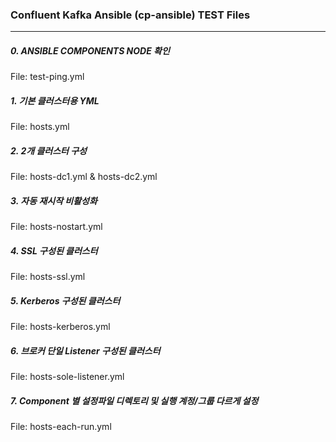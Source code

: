 
### Confluent Kafka Ansible (cp-ansible) TEST Files 
--------------------------------------------------

##### 0. ANSIBLE COMPONENTS NODE 확인
File: test-ping.yml

##### 1. 기본 클러스터용 YML 
File: hosts.yml 

##### 2. 2개 클러스터 구성 
File: hosts-dc1.yml & hosts-dc2.yml

##### 3. 자동 재시작 비활성화
File: hosts-nostart.yml 

##### 4. SSL 구성된 클러스터
File: hosts-ssl.yml

##### 5. Kerberos 구성된 클러스터
File: hosts-kerberos.yml

##### 6. 브로커 단일 Listener 구성된 클러스터
File: hosts-sole-listener.yml

##### 7. Component 별 설정파일 디렉토리 및 실행 계정/그룹 다르게 설정 
File: hosts-each-run.yml 
